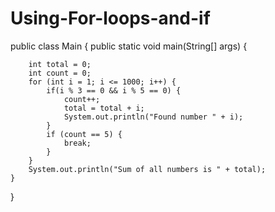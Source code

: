 # Using-For-loops-and-if


public class Main {
    public static void main(String[] args) {

        int total = 0;
        int count = 0;
        for (int i = 1; i <= 1000; i++) {
            if(i % 3 == 0 && i % 5 == 0) {
                count++;
                total = total + i;
                System.out.println("Found number " + i);
            }
            if (count == 5) {
                break;
            }
        }
        System.out.println("Sum of all numbers is " + total);
    }
}
